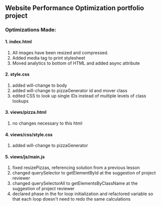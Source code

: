 ## Website Performance Optimization portfolio project



### Optimizations Made:

#### 1. index.html
1. All images have been resized and compressed.
2. Added media tag to print stylesheet
3. Moved analytics to bottom of HTML and added async attribute

#### 2. style.css
1. added will-change to body
2. added will-change to pizzaGenerator id and mover class
3. edited CSS to look up single IDs instead of multiple levels of class lookups

#### 3. views/pizza.html
1. no changes necessary to this html

#### 4. views/css/style.css
1. added will-change to pizzaGenerator

#### 5. views/js/main.js
1. fixed resizePizzas, referencing solution from a previous lesson
2. changed querySelector to getElementById at the suggestion of project reviewer
3. changed querySelectorAll to getElementsByClassName at the suggestion of project reviewer
4. declared phase in the for loop initialization and refactored variable so that each loop doesn't need to redo the same calculations